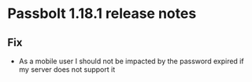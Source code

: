 # Passbolt 1.18.1 release notes

## Fix

- As a mobile user I should not be impacted by the password expired if my server does not support it
